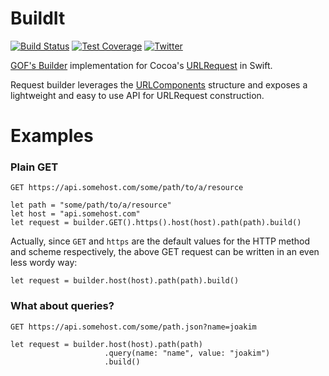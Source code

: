 # BuildIt

[![Build Status](https://travis-ci.org/ilazakis/BuildIt.svg?branch=master)](https://travis-ci.org/ilazakis/BuildIt)
[![Test Coverage](https://img.shields.io/codecov/c/github/ilazakis/BuildIt/travis.svg)](https://codecov.io/github/ilazakis/BuildIt)
[![Twitter](https://img.shields.io/badge/twitter-buildit-blue.svg?style=flat)](http://twitter.com/cocoapatterns)


[GOF's Builder](https://en.wikipedia.org/wiki/Builder_pattern) implementation for Cocoa's [URLRequest](https://developer.apple.com/reference/foundation/urlrequest) in Swift.

Request builder leverages the [URLComponents](https://developer.apple.com/reference/foundation/urlcomponents) structure and exposes a lightweight and easy to use API for URLRequest construction.

# Examples

### Plain GET
`GET https://api.somehost.com/some/path/to/a/resource`

```` 
let path = "some/path/to/a/resource"
let host = "api.somehost.com"
let request = builder.GET().https().host(host).path(path).build()
````

Actually, since `GET` and `https` are the default values for the HTTP method and scheme respectively, the above GET request can be written in an even less wordy way:

````
let request = builder.host(host).path(path).build()
````

### What about queries?
`GET https://api.somehost.com/some/path.json?name=joakim`

````
let request = builder.host(host).path(path)
                     .query(name: "name", value: "joakim")
                     .build()
````
